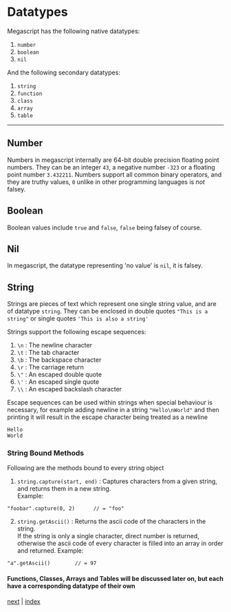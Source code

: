 <h1>Datatypes</h1>

Megascript has the following native datatypes:

1. `number`
2. `boolean`
3. `nil`

And the following secondary datatypes:

1. `string`
2. `function`
3. `class`
4. `array`
5. `table`
<hr>

<h2>Number</h2>

Numbers in megascript internally are 64-bit double precision floating point numbers.
They can be an integer `43`, a negative number `-323` or a floating point number `3.432211`.
Numbers support all common binary operators, and they are truthy values, `0` unlike in other programming languages is <i>not</i> falsey. 

<h2>Boolean</h2>

Boolean values include `true` and `false`, `false` being falsey of course.

<h2>Nil</h2>

In megascript, the datatype representing 'no value' is `nil`, it is falsey.

<h2>String</h2>

Strings are pieces of text which represent one single string value, and are of datatype `string`.
They can be enclosed in double quotes `"This is a string"` or single quotes `'This is also a string'`

Strings support the following escape sequences:
1. `\n` : The newline character
2. `\t` : The tab character
3. `\b` : The backspace character
4. `\r` : The carriage return 
5. `\"` : An escaped double quote 
6. `\'` : An escaped single quote
7. `\\` : An escaped backslash character 

Escape sequences can be used within strings when special behaviour is necessary, for example adding newline in a string `"Hello\nWorld"`
and then printing it will result in the escape character being treated as a newline
```
Hello
World
```

<h3>String Bound Methods</h3>
Following are the methods bound to every string object 

1. `string.capture(start, end)` : Captures characters from a given string, and returns them in a new string.<br>
Example:
```
"foobar".capture(0, 2)      // = "foo"
```

2. `string.getAscii()` : Returns the ascii code of the characters in the string.<br>
If the string is only a single character, direct number is returned, otherwise the ascii code of every character is filled into an array in order and returned.
Example:
```
"a".getAscii()        // = 97 
```
<h4> Functions, Classes, Arrays and Tables will be discussed later on, but each have a corresponding datatype of their own </h4>

[next](/docs/operators.md) | [index](/docs/documentation.md)
